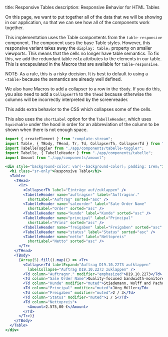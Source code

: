 title: Responsive Tables
description: Responsive Behavior for HTML Tables

On this page, we want to put together all of the data that we will be showing in our application,
so that we can see how all of the components work together.

This implementation uses the Table compontents from the `table-responsive` component.
The component uses the base Table styles.
However, this responsive variant takes away the `display: table;` property on smaller viewports.
This means that the cells no longer have table semantics.
To fix this, we add the redundant table `role` attributes to the elements in our table.
This is encapsulated in the Macros that are available for `table-responsive`.

NOTE: As a rule, this is a risky decision.
It is best to default to using a `<table>` because the semantics are already well defined.

We also have Macros to add a collapser to a row in the `tbody`.
If you do this, you also need to add a `CollapserTh` to the `thead`
because otherwise the columns will be incorrectly interpreted by the screenreader.

This adds extra behavior to the CSS which collapses some of the cells.

This also uses the `shortLabel` option for the `TabelleHeader`,
which uses `Squishable` under the hood in order for an abbreviation of the column to be shown when there is not enough space.

```jsx
import { createElement } from "complate-stream";
import Table, { TBody, THead, Tr, Td, CollapserTh, CollapserTd } from "./app/components/table-responsive";
import TabelleToggler from "./app/components/tabelle-toggler";
import Tabelle, { TabelleHeader } from "./app/components/tabelle";
import Amount from "./app/components/amount";

<div style="background-color: var(--background-color); padding: 1rem;">
  <h1 class="sr-only">Responsive Table</h1>
  <Table>
    <THead>
      <Tr>
        <CollapserTh label="Einträge auf/zuklappen" />
        <TabelleHeader name="auftragsnr" label="Auftragsnr."  
          shortLabel="Auftrag" sorted="asc" />
        <TabelleHeader name="saleorder" label="Sale Order Name"    
          shortLabel="Order" sorted="asc" />
        <TabelleHeader name="kunde" label="Kunde" sorted="asc" />
        <TabelleHeader name="principal" label="Principal"
          shortLabel="Prinz" sorted="asc" />
        <TabelleHeader name="freigaben" label="Freigaben" sorted="asc" />
        <TabelleHeader name="status" label="Status" sorted="asc" />
        <TabelleHeader name="netto" label="Nettopreis"
          shortLabel="Netto" sorted="asc" />
      </Tr>
    </THead>
    <TBody>
      {Array(5).fill().map(() => <Tr>
        <CollapserTd labelExpand="Auftrag D19.10.2273 aufklappen"
          labelCollapse="Auftrag D19.10.2273 zuklappen" />
        <Td column="Auftragnr." modifier="emphasized">D19.10.2273</Td>
        <Td column="Sale Order Name">Quality-focused bandwidth-monitored parallelism</Td>
        <Td column="Kunde" modifier="muted">Stiedemann, Wolff and Pachocha</Td>
        <Td column="Principal" modifier="muted">Jörg Müller</Td>
        <Td column="Freigaben" modifier="muted">2 / 3</Td>
        <Td column="Status" modifier="muted">1 / 5</Td>
        <Td column="Nettopreis">
          <Amount>2.575,00 €</Amount>
        </Td>
      </Tr>)}
    </TBody>
  </Table>
</div>
```
